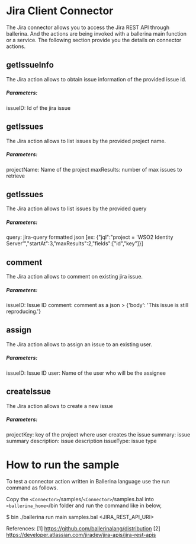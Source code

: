 # Jira Client Connector

The Jira connector allows you to access the Jira REST API through ballerina. And the actions are being invoked
with a ballerina main function or a service. The following section provide you the details on connector actions.

## getIssueInfo
  The Jira action allows to obtain issue information of the provided issue id.
  
##### Parameters:
  issueID: Id of the jira issue
  
## getIssues
  The Jira action allows to list issues by the provided project name.
  
##### Parameters:
  projectName: Name of the project
  maxResults: number of max issues to retrieve
  
## getIssues  
  The Jira action allows to list issues by the provided query
  
##### Parameters:
  query: jira-query formatted json 
  [ex: {"jql":"project = 'WSO2 Identity Server'","startAt":3,"maxResults":2,"fields":["id","key"]}]

## comment
   The Jira action allows to comment on existing jira issue.
   
##### Parameters:
   issueID: Issue ID
   comment: comment as a json > {'body': 'This issue is still reproducing.'}

## assign
   The Jira action allows to assign an issue to an existing user.

##### Parameters:
   issueID: Issue ID
   user: Name of the user who will be the assignee

## createIssue
   The Jira action allows to create a new issue

##### Parameters:
   projectKey: key of the project where user creates the issue
   summary: issue summary
   description: issue description
   issueType: issue type

# How to run the sample

To test a connector action written in Ballerina language use the run 
command as follows.

Copy the `<Connector>`/samples/`<Connector>`/samples.bal into `<ballerina_home>`/bin folder 
and run the command like in below,

$ bin ./ballerina run main samples.bal <JIRA_REST_API_URI> <Base64encoded username:password>

References:
[1] https://github.com/ballerinalang/distribution
[2] https://developer.atlassian.com/jiradev/jira-apis/jira-rest-apis
